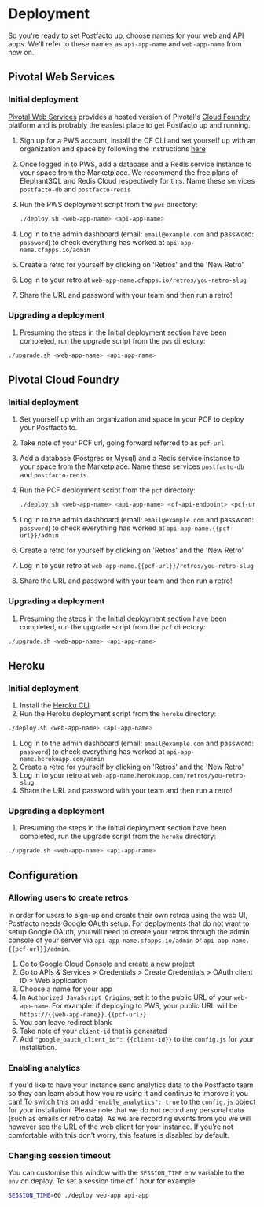 # Deployment

So you're ready to set Postfacto up, choose names for your web and API apps. We'll refer to these names as `api-app-name` and `web-app-name` from now on.

## Pivotal Web Services

### Initial deployment

[Pivotal Web Services](https://run.pivotal.io) provides a hosted version of Pivotal's [Cloud Foundry](https://pivotal.io/platform) platform and is probably the easiest place to get Postfacto up and running.

1. Sign up for a PWS account, install the CF CLI and set yourself up with an organization and space by following the instructions [here](https://docs.run.pivotal.io/starting/)
1. Once logged in to PWS, add a database and a Redis service instance to your space from the Marketplace. We recommend the free plans of ElephantSQL and Redis Cloud respectively for this. Name these services `postfacto-db` and `postfacto-redis`
1. Run the PWS deployment script from the `pws` directory:

    ```bash
    ./deploy.sh <web-app-name> <api-app-name>
    ```
1. Log in to the admin dashboard (email: `email@example.com` and password: `password`) to check everything has worked at `api-app-name.cfapps.io/admin`
1. Create a retro for yourself by clicking on 'Retros' and the 'New Retro'
1. Log in to your retro at `web-app-name.cfapps.io/retros/you-retro-slug`
1. Share the URL and password with your team and then run a retro!

### Upgrading a deployment

1. Presuming the steps in the Initial deployment section have been completed, run the upgrade script from the `pws` directory:
  ```bash
  ./upgrade.sh <web-app-name> <api-app-name>
  ```

## Pivotal Cloud Foundry

### Initial deployment

1. Set yourself up with an organization and space in your PCF to deploy your Postfacto to.
1. Take note of your PCF url, going forward referred to as `pcf-url`
1. Add a database (Postgres or Mysql) and a Redis service instance to your space from the Marketplace. Name these services `postfacto-db` and `postfacto-redis`.
1. Run the PCF deployment script from the `pcf` directory:

    ```bash
    ./deploy.sh <web-app-name> <api-app-name> <cf-api-endpoint> <pcf-url>
    ```
1. Log in to the admin dashboard (email: `email@example.com` and password: `password`) to check everything has worked at `api-app-name.{{pcf-url}}/admin`
1. Create a retro for yourself by clicking on 'Retros' and the 'New Retro'
1. Log in to your retro at `web-app-name.{{pcf-url}}/retros/you-retro-slug`
1. Share the URL and password with your team and then run a retro!

### Upgrading a deployment

1. Presuming the steps in the Initial deployment section have been completed, run the upgrade script from the `pcf` directory:
  ```bash
  ./upgrade.sh <web-app-name> <api-app-name>
  ```


## Heroku

### Initial deployment

1. Install the [Heroku CLI](https://devcenter.heroku.com/articles/heroku-cli)
1. Run the Heroku deployment script from the `heroku` directory:

  ```bash
  ./deploy.sh <web-app-name> <api-app-name>
  ```
1. Log in to the admin dashboard (email: `email@example.com` and password: `password`) to check everything has worked at `api-app-name.herokuapp.com/admin`
1. Create a retro for yourself by clicking on 'Retros' and the 'New Retro'
1. Log in to your retro at `web-app-name.herokuapp.com/retros/you-retro-slug`
1. Share the URL and password with your team and then run a retro!

### Upgrading a deployment

1. Presuming the steps in the Initial deployment section have been completed, run the upgrade script from the `heroku` directory:
  ```bash
  ./upgrade.sh <web-app-name> <api-app-name>
  ```

## Configuration

### Allowing users to create retros

In order for users to sign-up and create their own retros using the web UI, Postfacto needs Google OAuth setup.
For deployments that do not want to setup Google OAuth, you will need to create your retros through the admin console of your server via
`api-app-name.cfapps.io/admin` or `api-app-name.{{pcf-url}}/admin`.

1. Go to [Google Cloud Console](https://console.cloud.google.com) and
   create a new project
1. Go to APIs & Services > Credentials > Create Credentials > OAuth client ID > Web application
1. Choose a name for your app
1. In `Authorized JavaScript Origins`, set it to the public URL of your `web-app-name`. For example: if deploying to PWS, your public URL will be `https://{{web-app-name}}.{{pcf-url}}`
1. You can leave redirect blank
1. Take note of your `client-id` that is generated
1. Add `"google_oauth_client_id": {{client-id}}` to the `config.js` for your installation.

### Enabling analytics

If you'd like to have your instance send analytics data to the Postfacto team so they can learn about how you're using it and continue to improve it you can! To switch this on add `"enable_analytics": true` to the `config.js` object for your installation. Please note that we do not record any personal data (such as emails or retro data). As we are recording events from you we will however see the URL of the web client for your instance. If you're not comfortable with this don't worry, this feature is disabled by default.

### Changing session timeout

You can customise this window with the `SESSION_TIME` env variable to the `env` on deploy. To set a session time of 1 hour for example:

```bash
SESSION_TIME=60 ./deploy web-app api-app
```
